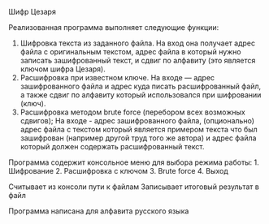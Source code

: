 Шифр Цезаря

Реализованная программа выполняет следующие функции:

1) Шифровка текста из заданного файла. На вход она получает адрес файла с оригинальным текстом, адрес файла в который нужно записать зашифрованный текст, и сдвиг по алфавиту (это является ключом шифра Цезаря).
2) Расшифровка при известном ключе. На входе — адрес зашифрованного файла и адрес куда писать расшифрованный файл, а также сдвиг по алфавиту который использовался при шифровании (ключ).
3) Расшифровка методом brute force (перебором всех возможных сдвигов); На входе - адрес зашифрованного файла, (опционально) адрес файла с текстом который является примером текста что был зашифрован (например другой труд того же автора) и адрес файла который должен содержать расшифрованный текст.


Программа содержит консольное меню для выбора режима работы: 
                1. Шифрование
                2. Расшифровка с ключом
                3. Brute force
                4. Выход

Считывает из консоли пути к файлам
Записывает итоговый результат в файл

Программа написана для алфавита русского языка
